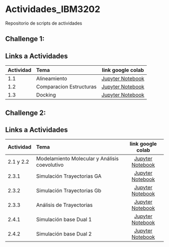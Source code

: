 # Actividades_IBM3202
Repositorio de scripts de actividades

## Challenge 1:


## Links a Actividades

<!-- Tick      : &#10003 -->
<!-- Bold tick : &#10004 -->

| Actividad  | Tema             | link google colab | 
|:--------|:-----------------|:-------------:|
| 1.1       | Alineamiento                                          |  [Jupyter Notebook](https://colab.research.google.com/drive/1ezDAPVSxXapKNWu40c43URzYjWSWlpnT?usp=sharing)   | 
| 1.2       | Comparacion Estructuras| [Jupyter Notebook](https://colab.research.google.com/drive/16HuGaOH3JmdJyDtTF_HoU0lp0ad0JmgA?usp=sharing)    | 
| 1.3       | Docking                       |    [Jupyter Notebook](https://colab.research.google.com/drive/1ozao8yDWkgAjKYXuB0Y5SjPCq_idMRAP?usp=sharing) | 

## Challenge 2:


## Links a Actividades

<!-- Tick      : &#10003 -->
<!-- Bold tick : &#10004 -->

| Actividad  | Tema             | link google colab | 
|:--------|:-----------------|:-------------:|
| 2.1 y 2.2       | Modelamiento Molecular y Análisis coevolutivo                                          |  [Jupyter Notebook](https://colab.research.google.com/drive/1XRHFaHEj9Wh18GJOvi5SXCriv9p6feJb?usp=sharing)   | 
| 2.3.1       | Simulación Trayectorias GA                     |    [Jupyter Notebook](https://colab.research.google.com/drive/1GdB5lwhh19kqs8eEBZRwLSaMMfO6NJ5Y?usp=sharing) | 
| 2.3.2       | Simulación Trayectorias Gb                     |    [Jupyter Notebook](https://colab.research.google.com/drive/144M_Hlg0Bl7MAXJYkdfo4h-gVaJ14hWX?usp=sharing) | 
| 2.3.3       | Análisis de Trayectorias                   |    [Jupyter Notebook](https://colab.research.google.com/drive/14z2pAA5T6K2BKbz8URFdIMr7VprnM5Ff?usp=sharing) | 
| 2.4.1       | Simulación base Dual  1                    |    [Jupyter Notebook](https://colab.research.google.com/drive/1eOclWSn6GSeEkAhj3d4Dm_AuaNvojvMF?usp=sharing) | 
| 2.4.2       | Simulación base Dual  2                    |    [Jupyter Notebook](https://colab.research.google.com/drive/1ZLeTc-YPDTtEDs6w6TXmm-Q2dCp3Sol3?usp=sharing) | 
